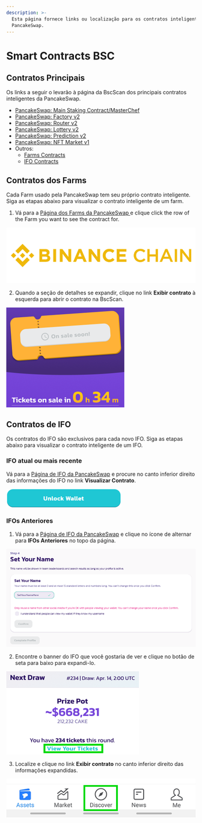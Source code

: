 ```yaml
---
description: >-
  Esta página fornece links ou localização para os contratos inteligentes da
  PancakeSwap.
---
```


# Smart Contracts BSC



## Contratos Principais

Os links a seguir o levarão à página da BscScan dos principais contratos inteligentes da PancakeSwap.

* [PancakeSwap: Main Staking Contract/MasterChef](https://bscscan.com/address/0x73feaa1ee314f8c655e354234017be2193c9e24e)
* [PancakeSwap: Factory v2](https://bscscan.com/address/0xca143ce32fe78f1f7019d7d551a6402fc5350c73)
* [PancakeSwap: Router v2](https://bscscan.com/address/0x10ed43c718714eb63d5aa57b78b54704e256024e)
* [PancakeSwap: Lottery v2](https://bscscan.com/address/0x5aF6D33DE2ccEC94efb1bDF8f92Bd58085432d2c)
* [PancakeSwap: Prediction v2](https://bscscan.com/address/0x18b2a687610328590bc8f2e5fedde3b582a49cda)
* [PancakeSwap: NFT Market v1](https://bscscan.com/address/0x17539cca21c7933df5c980172d22659b8c345c5a)
* Outros:
  * [Farms Contracts](./#farms-contracts)
  * [IFO Contracts](./#ifo-contracts)

## Contratos dos Farms

Cada Farm usado pela PancakeSwap tem seu próprio contrato inteligente. Siga as etapas abaixo para visualizar o contrato inteligente de um farm.

1. Vá para a [Página dos Farms da PancakeSwap ](https://pancakeswap.finance/farms)e clique  click the row of the Farm you want to see the contract for.

![](<../../.gitbook/assets/image (126).png>)

2. Quando a seção de detalhes se expandir, clique no link **Exibir contrato** à esquerda para abrir o contrato na BscScan.

![](<../../.gitbook/assets/image (127).png>)

## Contratos de IFO

Os contratos do IFO são exclusivos para cada novo IFO. Siga as etapas abaixo para visualizar o contrato inteligente de um IFO.

### IFO atual ou mais recente

Vá para a [Página de IFO da PancakeSwap](https://pancakeswap.finance/ifo) e procure no canto inferior direito das informações do IFO no link **Visualizar Contrato**.

![](<../../.gitbook/assets/image (128).png>)

### IFOs Anteriores

1. Vá para a [Página de IFO da PancakeSwap](https://pancakeswap.finance/ifo) e clique no ícone de alternar para **IFOs Anteriores** no topo da página.

![](<../../.gitbook/assets/image (129).png>)

2. Encontre o banner do IFO que você gostaria de ver e clique no botão de seta para baixo para expandi-lo.

![](<../../.gitbook/assets/image (130).png>)

3. Localize e clique no link **Exibir contrato** no canto inferior direito das informações expandidas.

![](<../../.gitbook/assets/image (131).png>)
